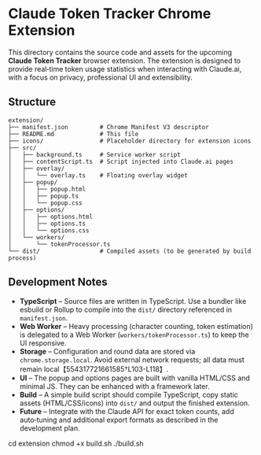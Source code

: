 # Claude Token Tracker Chrome Extension

This directory contains the source code and assets for the upcoming
**Claude Token Tracker** browser extension. The extension is designed to provide
real‑time token usage statistics when interacting with Claude.ai, with a focus
on privacy, professional UI and extensibility.

## Structure

```
extension/
├── manifest.json         # Chrome Manifest V3 descriptor
├── README.md             # This file
├── icons/                # Placeholder directory for extension icons
├── src/
│   ├── background.ts     # Service worker script
│   ├── contentScript.ts  # Script injected into Claude.ai pages
│   ├── overlay/
│   │   └── overlay.ts    # Floating overlay widget
│   ├── popup/
│   │   ├── popup.html
│   │   ├── popup.ts
│   │   └── popup.css
│   ├── options/
│   │   ├── options.html
│   │   ├── options.ts
│   │   └── options.css
│   └── workers/
│       └── tokenProcessor.ts
└── dist/                 # Compiled assets (to be generated by build process)
```

## Development Notes

* **TypeScript** – Source files are written in TypeScript. Use a bundler like
  esbuild or Rollup to compile into the `dist/` directory referenced in
  `manifest.json`.
* **Web Worker** – Heavy processing (character counting, token estimation) is
  delegated to a Web Worker (`workers/tokenProcessor.ts`) to keep the UI
  responsive.
* **Storage** – Configuration and round data are stored via
  `chrome.storage.local`. Avoid external network requests; all data must remain
  local【554317721661585†L103-L118】.
* **UI** – The popup and options pages are built with vanilla HTML/CSS and
  minimal JS. They can be enhanced with a framework later.
* **Build** – A simple build script should compile TypeScript, copy static
  assets (HTML/CSS/icons) into `dist/` and output the finished extension.
* **Future** – Integrate with the Claude API for exact token counts, add
  auto‑tuning and additional export formats as described in the development plan.

cd extension
chmod +x build.sh
./build.sh